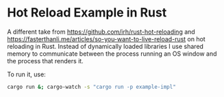 # Hot Reload Example in Rust

A different take from https://github.com/irh/rust-hot-reloading and https://fasterthanli.me/articles/so-you-want-to-live-reload-rust on hot reloading in Rust. Instead of dynamically loaded libraries I use shared memory to communicate between the process running an OS window and the process that renders it.

To run it, use:

```bash
cargo run &; cargo-watch -s "cargo run -p example-impl"
```
